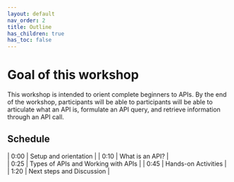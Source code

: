 ```yaml
---
layout: default
nav_order: 2
title: Outline
has_children: true
has_toc: false
---
```

# Goal of this workshop

This workshop is intended to orient complete beginners to APIs. By the end of the workshop, participants will be able to participants will be able to articulate what an API is, formulate an API query, and retrieve information through an API call.

## Schedule

| 0:00 | Setup and orientation |
| 0:10  | What is an API? |     
| 0:25  | Types of APIs and Working with APIs |
| 0:45 | Hands-on Activities |
| 1:20 | Next steps and Discussion |
